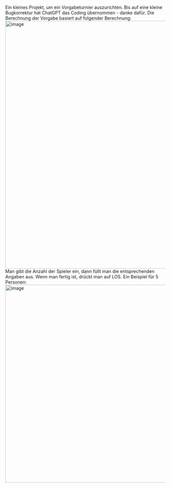 Ein kleines Projekt, um ein Vorgabeturnier auszurichten.
Bis auf eine kleine Bugkorrektur hat ChatGPT das Coding übernommen - danke dafür.
Die Berechnung der Vorgabe basiert auf folgender Berechnung:
<img width="779" alt="image" src="https://github.com/j-opdk/tt-vorgabe-turnier/assets/93769501/28841269-1160-4b10-be6a-e9de3544ccc4">
Man gibt die Anzahl der Spieler ein, dann füllt man die entsprechenden Angaben aus. Wenn man fertig ist, drückt man auf LOS.
Ein Beispiel für 5 Personen:
<img width="622" alt="image" src="https://github.com/j-opdk/tt-vorgabe-turnier/assets/93769501/a41538aa-23aa-41c5-ab37-64868e531fb1">
